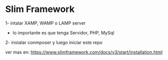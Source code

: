 # Slim Framework

1- intalar XAMP, WAMP o LAMP server 
- lo importante es que tenga Servidor, PHP, MySql

2- instalar conmposer y luego iniciar este repo

ver mas en:
https://www.slimframework.com/docs/v3/start/installation.html
